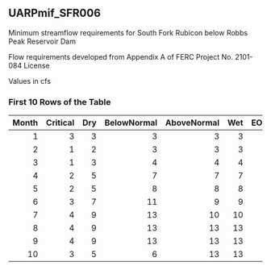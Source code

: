 ## UARPmif_SFR006
Minimum streamflow requirements for South Fork Rubicon below Robbs Peak Reservoir Dam

Flow requirements developed from Appendix A of FERC Project No. 2101-084 License

Values in cfs

### First 10 Rows of the Table
|   Month |   Critical |   Dry |   BelowNormal |   AboveNormal |   Wet |   EOMCritical |   EOMDry |   EOMBelowNormal |   EOMAboveNormal |   EOMWet |
|--------:|-----------:|------:|--------------:|--------------:|------:|--------------:|---------:|-----------------:|-----------------:|---------:|
|       1 |          3 |     3 |             3 |             3 |     3 |             0 |        0 |                0 |                0 |        0 |
|       2 |          1 |     2 |             3 |             3 |     3 |             0 |        0 |                0 |                0 |        0 |
|       3 |          1 |     3 |             4 |             4 |     4 |             0 |        0 |                0 |                0 |        0 |
|       4 |          2 |     5 |             7 |             7 |     7 |            15 |       35 |               52 |               47 |       47 |
|       5 |          2 |     5 |             8 |             8 |     8 |            13 |       30 |               45 |               40 |       40 |
|       6 |          3 |     7 |            11 |             9 |     9 |            11 |       25 |               37 |               32 |       32 |
|       7 |          4 |     9 |            13 |            10 |    10 |             8 |       18 |               26 |               23 |       23 |
|       8 |          4 |     9 |            13 |            13 |    13 |             4 |        9 |               13 |               13 |       13 |
|       9 |          4 |     9 |            13 |            13 |    13 |             0 |        0 |                0 |                0 |        0 |
|      10 |          3 |     5 |             6 |            13 |    13 |             0 |        0 |                0 |                0 |        0 |